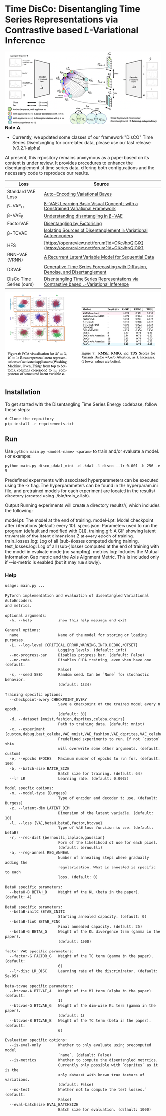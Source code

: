 #  Time DisCo: Disentangling Time Series Representations via Contrastive based $L$-Variational Inference
![An overview](docs/img/overview.png)
**Note ⚠️**
- Currently, we updated some classes of our  framework "DisCO" Time Series Disentangling for correlated data, please use our last release (v0.2.1-alpha)

At present, this repository remains anonymous as a paper based on its content is under review. It provides procedures to enhance the disentanglement of time series data, offering both configurations and the necessary code to reproduce our results.

| Loss               | Source                                                                                           |
| ------------------ | ------------------------------------------------------------------------------------------------ |
| Standard VAE Loss  | [Auto-Encoding Variational Bayes](https://arxiv.org/abs/1312.6114)                             |
| β-VAE<sub>H</sub>  | [β-VAE: Learning Basic Visual Concepts with a Constrained Variational Framework](https://openreview.net/pdf?id=Sy2fzU9gl)   |
| β-VAE<sub>B</sub>  | [Understanding disentangling in β-VAE](https://arxiv.org/abs/1804.03599)                       |
| FactorVAE          | [Disentangling by Factorising](https://arxiv.org/abs/1802.05983)                                |
| β-TCVAE            | [Isolating Sources of Disentanglement in Variational Autoencoders](https://arxiv.org/abs/1802.04942) |
|  HFS  | [https://openreview.net/forum?id=OKcJhpQiGiX](https://openreview.net/forum?id=OKcJhpQiGiX)                       |
|     RNN-VAE (VRNN)      | [A Recurrent Latent Variable Model for Sequential Data](https://proceedings.neurips.cc/paper_files/paper/2015/file/b618c3210e934362ac261db280128c22-Paper.pdf)                                |
| D3VAE            | [Generative Time Series Forecasting with Diffusion, Denoise, and Disentanglement](https://arxiv.org/abs/2301.03028) |
| DisCo Time Series (ours)  | [Disentangling Time Series Representations via Contrastive based L-Variational Inference](#)                        |


![An overview](docs/img/some_results.png)


## Installation

To get started with the Disentangling Time Series Energy codebase, follow these steps:

```shell
# Clone the repository
pip install -r requirements.txt
```

## Run
Use `python main.py <model-name> <param>` to train and/or evaluate a model. For example:

```
python main.py disco_ukdal_mini -d ukdal -l disco --lr 0.001 -b 256 -e 5
```

Predefined experiments with associated hyperparameters can be executed using the -x <experiment> flag. The hyperparameters can be found in the hyperparam.ini file, and pretrained models for each experiment are located in the results/<experiment> directory (created using ./bin/train_all.sh).

Output
Running experiments will create a directory results/<saving-name>/, which includes the following:

model.pt: The model at the end of training.
model-i.pt: Model checkpoint after i iterations (default: every 10).
specs.json: Parameters used to run the program (default and modified with CLI).
training.gif: A GIF showing latent traversals of the latent dimensions Z at every epoch of training.
train_losses.log: Log of all (sub-)losses computed during training.
test_losses.log: Log of all (sub-)losses computed at the end of training with the model in evaluate mode (no sampling).
metrics.log: Includes the Mutual Information Gap metric and the Axis Alignment Metric. This is included only if --is-metric is enabled (but it may run slowly).

### Help
```
usage: main.py ...

PyTorch implementation and evaluation of disentangled Variational AutoEncoders
and metrics.

optional arguments:
  -h, --help            show this help message and exit

General options:
  name                  Name of the model for storing or loading purposes.
  -L, --log-level {CRITICAL,ERROR,WARNING,INFO,DEBUG,NOTSET}
                        Logging levels. (default: info)
  --no-progress-bar     Disables progress bar. (default: False)
  --no-cuda             Disables CUDA training, even when have one. (default:
                        False)
  -s, --seed SEED       Random seed. Can be `None` for stochastic behavior.
                        (default: 1234)

Training specific options:
  --checkpoint-every CHECKPOINT_EVERY
                        Save a checkpoint of the trained model every n epoch.
                        (default: 30)
  -d, --dataset {mnist,fashion,dsprites,celeba,chairs}
                        Path to training data. (default: mnist)
  -x, --experiment {custom,debug,best_celeba,VAE_mnist,VAE_fashion,VAE_dsprites,VAE_celeba,VAE_chairs,betaH_mnist,betaH_fashion,betaH_dsprites,betaH_celeba,betaH_chairs,betaB_mnist,betaB_fashion,betaB_dsprites,betaB_celeba,betaB_chairs,factor_mnist,factor_fashion,factor_dsprites,factor_celeba,factor_chairs,btcvae_mnist,btcvae_fashion,btcvae_dsprites,btcvae_celeba,btcvae_chairs}
                        Predefined experiments to run. If not `custom` this
                        will overwrite some other arguments. (default: custom)
  -e, --epochs EPOCHS   Maximum number of epochs to run for. (default: 100)
  -b, --batch-size BATCH_SIZE
                        Batch size for training. (default: 64)
  --lr LR               Learning rate. (default: 0.0005)

Model specfic options:
  -m, --model-type {Burgess}
                        Type of encoder and decoder to use. (default: Burgess)
  -z, --latent-dim LATENT_DIM
                        Dimension of the latent variable. (default: 10)
  -l, --loss {VAE,betaH,betaB,factor,btcvae}
                        Type of VAE loss function to use. (default: betaB)
  -r, --rec-dist {bernoulli,laplace,gaussian}
                        Form of the likelihood ot use for each pixel.
                        (default: bernoulli)
  -a, --reg-anneal REG_ANNEAL
                        Number of annealing steps where gradually adding the
                        regularisation. What is annealed is specific to each
                        loss. (default: 0)

BetaH specific parameters:
  --betaH-B BETAH_B     Weight of the KL (beta in the paper). (default: 4)

BetaB specific parameters:
  --betaB-initC BETAB_INITC
                        Starting annealed capacity. (default: 0)
  --betaB-finC BETAB_FINC
                        Final annealed capacity. (default: 25)
  --betaB-G BETAB_G     Weight of the KL divergence term (gamma in the paper).
                        (default: 1000)

factor VAE specific parameters:
  --factor-G FACTOR_G   Weight of the TC term (gamma in the paper). (default:
                        6)
  --lr-disc LR_DISC     Learning rate of the discriminator. (default: 5e-05)

beta-tcvae specific parameters:
  --btcvae-A BTCVAE_A   Weight of the MI term (alpha in the paper). (default:
                        1)
  --btcvae-G BTCVAE_G   Weight of the dim-wise KL term (gamma in the paper).
                        (default: 1)
  --btcvae-B BTCVAE_B   Weight of the TC term (beta in the paper). (default:
                        6)

Evaluation specific options:
  --is-eval-only        Whether to only evaluate using precomputed model
                        `name`. (default: False)
  --is-metrics          Whether to compute the disentangled metrcics.
                        Currently only possible with `dsprites` as it is the
                        only dataset with known true factors of variations.
                        (default: False)
  --no-test             Whether not to compute the test losses.` (default:
                        False)
  --eval-batchsize EVAL_BATCHSIZE
                        Batch size for evaluation. (default: 1000)
```

